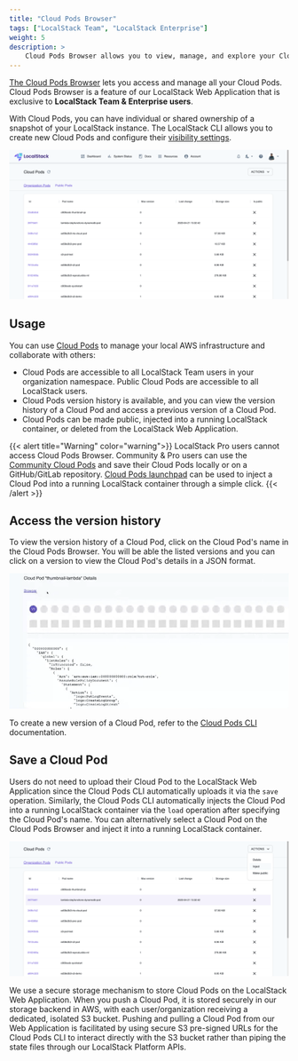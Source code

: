 ```yaml
---
title: "Cloud Pods Browser"
tags: ["LocalStack Team", "LocalStack Enterprise"]
weight: 5
description: >
    Cloud Pods Browser allows you to view, manage, and explore your Cloud Pods through LocalStack Web Application.
---
```


[The Cloud Pods Browser](https://app.localstack.cloud/pods) lets you access and manage all your Cloud Pods. Cloud Pods Browser is a feature of our LocalStack Web Application that is exclusive to **LocalStack Team & Enterprise users**.

With Cloud Pods, you can have individual or shared ownership of a snapshot of your LocalStack instance. 
The LocalStack CLI allows you to create new Cloud Pods and configure their [visibility settings](https://docs.localstack.cloud/user-guide/tools/cloud-pods/pods-cli/#save).

<img src="cloud-pods-browser.png" alt="LocalStack Web Application's Cloud Pods Browser outlining various saved Clod Pods" title="Cloud Pods Browser" width="900" />

## Usage

You can use [Cloud Pods](https://docs.localstack.cloud/user-guide/tools/cloud-pods/) to manage your local AWS infrastructure and collaborate with others:

- Cloud Pods are accessible to all LocalStack Team users in your organization namespace. Public Cloud Pods are accessible to all LocalStack users.
- Cloud Pods version history is available, and you can view the version history of a Cloud Pod and access a previous version of a Cloud Pod.
- Cloud Pods can be made public, injected into a running LocalStack container, or deleted from the LocalStack Web Application.

{{< alert title="Warning" color="warning">}}
LocalStack Pro users cannot access Cloud Pods Browser. Community & Pro users can use the [Community Cloud Pods](https://docs.localstack.cloud/user-guide/tools/cloud-pods/community/) and save their Cloud Pods locally or on a GitHub/GitLab repository. [Cloud Pods launchpad](https://docs.localstack.cloud/user-guide/tools/cloud-pods/launchpad/) can be used to inject a Cloud Pod into a running LocalStack container through a simple click.
{{< /alert >}}

## Access the version history

To view the version history of a Cloud Pod, click on the Cloud Pod's name in the Cloud Pods Browser. You will be able the listed versions and you can click on a version to view the Cloud Pod's details in a JSON format.

<img src="cloud-pods-version-history.png" alt="LocalStack Web Application's Cloud Pods Browser outlining the versions of the Clod Pod" title="Cloud Pods Browser displaying the version history of the Cloud Pod" width="900" />

To create a new version of a Cloud Pod, refer to the [Cloud Pods CLI](https://docs.localstack.cloud/user-guide/tools/cloud-pods/pods-cli/#save) documentation.

## Save a Cloud Pod

Users do not need to upload their Cloud Pod to the LocalStack Web Application since the Cloud Pods CLI automatically uploads it via the `save` operation. Similarly, the Cloud Pods CLI automatically injects the Cloud Pod into a running LocalStack container via the `load` operation after specifying the Cloud Pod's name. You can alternatively select a Cloud Pod on the Cloud Pods Browser and inject it into a running LocalStack container.

<img src="cloud-pod-inject.png" alt="Inject a Cloud Pod through the Cloud Pods Browser" title="Inject a Cloud Pod through the Cloud Pods Browser" width="900" />

We use a secure storage mechanism to store Cloud Pods on the LocalStack Web Application. When you push a Cloud Pod, it is stored securely in our storage backend in AWS, with each user/organization receiving a dedicated, isolated S3 bucket. Pushing and pulling a Cloud Pod from our Web Application is facilitated by using secure S3 pre-signed URLs for the Cloud Pods CLI to interact directly with the S3 bucket rather than piping the state files through our LocalStack Platform APIs.

